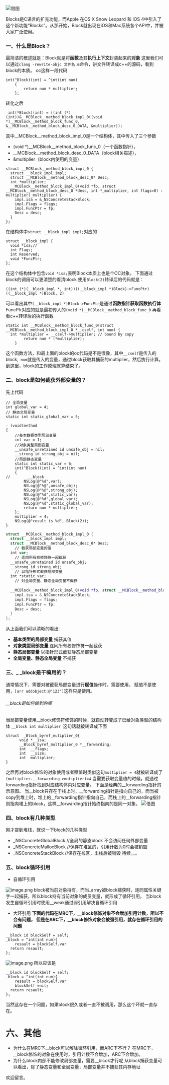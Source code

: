 ![借图](https://upload-images.jianshu.io/upload_images/1194012-3b6a5c9d5edb1aae.png?imageMogr2/auto-orient/strip%7CimageView2/2/w/900/format/webp)

Blocks是C语言的扩充功能，而Apple 在OS X Snow Leopard 和 iOS 4中引入了这个新功能“Blocks”。从那开始，Block就出现在iOS和Mac系统各个API中，并被大家广泛使用。
### 一、什么是Block？
 最简洁的概述就是：Block就是将**函数**及其**执行上下文**封装起来的**对象**
这里我们可以通过`clang -rewrite-objc 文件名.m`命令，讲文件转译成c++的源码，看到block的本质。
oc这样一段代码
```
int(^Block)(int) = ^int(int num)
    {
        return num * multiplier;
    };
```
转化之后
```
 int(*Block)(int) = ((int (*)(int))&__MCBlock__method_block_impl_0((void *)__MCBlock__method_block_func_0, &__MCBlock__method_block_desc_0_DATA, &multiplier));

```
其中__MCBlock__method_block_impl_0是一个结构体，其中传入了三个参数
- (void *)__MCBlock__method_block_func_0（一个函数指针），
- __MCBlock__method_block_desc_0_DATA（block相关描述），
 - &multiplier（block内使用的变量）
```
struct __MCBlock__method_block_impl_0 {
  struct __block_impl impl;
  struct __MCBlock__method_block_desc_0* Desc;
  int *multiplier;
  __MCBlock__method_block_impl_0(void *fp, struct __MCBlock__method_block_desc_0 *desc, int *_multiplier, int flags=0) : multiplier(_multiplier) {
    impl.isa = &_NSConcreteStackBlock;
    impl.Flags = flags;
    impl.FuncPtr = fp;
    Desc = desc;
  }
}; 
```
在结构体中`struct __block_impl impl;`对应的
```
struct __block_impl {
  void *isa;//
  int Flags;
  int Reserved;
  void *FuncPtr;
};
```
在这个结构体中包含`void *isa;`表明Block本质上也是个OC对象。
下面通过block的调用可以更清楚的看清block
使用`Block(2)`转译后的代码就是：
```
((int (*)(__block_impl *, int))((__block_impl *)Block)->FuncPtr)((__block_impl *)Block, 2)
```
可以看出其中`(__block_impl *)Block->FuncPtr`是通过**函数指针获取函数执行体** FuncPtr对应的就是最初传入的`(void *)__MCBlock__method_block_func_0`
再看看c++转译后的执行函数
```
static int __MCBlock__method_block_func_0(struct __MCBlock__method_block_impl_0 *__cself, int num) {
  int *multiplier = __cself->multiplier; // bound by copy
        return num * (*multiplier);
    }
```
这个函数方法，和最上面的block的oc代码是不是很像，其中`__cself`是传入的block,` num`就是传入的变量，通过block获取其捕获的multiplier，然后执行计算。到这里，block的工作原理就算结束了。
### 二、block是如何截获外部变量的？
先上代码
```objc
// 全局变量
int global_var = 4;
// 静态全局变量
static int static_global_var = 5;

- (void)method
{
    //基本数据类型局部变量
    int var = 1;
    //对象类型局部变量
    __unsafe_unretained id unsafe_obj = nil;
    __strong id strong_obj = nil;
    //局部静态变量
    static int static_var = 6;
    int(^Block)(int) = ^int(int num)
    {
//        __block
        NSLog(@"%d",var);
        NSLog(@"%@",unsafe_obj);
        NSLog(@"%@",strong_obj);
        NSLog(@"%d",static_var);
        NSLog(@"%d",global_var);
        NSLog(@"%d",static_global_var);
        return num * multiplier;
    };
    multiplier = 4;
    NSLog(@"result is %d", Block(2));
}
```
```swift
struct __MCBlock__method_block_impl_0 {
  struct __block_impl impl;
  struct __MCBlock__method_block_desc_0* Desc;
    // 截获局部变量的值
  int var;
    // 连同所有权修饰符一起截获
  __unsafe_unretained id unsafe_obj;
  __strong id strong_obj;
    // 以指针形式截获局部变量
  int *static_var;
    // 对全局变量、静态全局变量不截获
    
  __MCBlock__method_block_impl_0(void *fp, struct __MCBlock__method_block_desc_0 *desc, int _var, __unsafe_unretained id _unsafe_obj, __strong id _strong_obj, int *_static_var, int flags=0) : var(_var), unsafe_obj(_unsafe_obj), strong_obj(_strong_obj), static_var(_static_var) {
    impl.isa = &_NSConcreteStackBlock;
    impl.Flags = flags;
    impl.FuncPtr = fp;
    Desc = desc;
  }
};
```
从上面我们可以清晰的看出:
- **基本类型的局部变量**
捕获其值
- **对象类型局部变量**
连同所有权修饰符一起截获
- **静态局部变量**
 以指针形式截获静态局部变量
- **全局变量、静态全局变量**
不捕获
### 三、_ _block是干嘛用的？
通常情况下，需要对被截获局部变量进行**赋值**操作时，需要使用。
赋值不是使用，`[arr addobject:@"123"]`这样只是使用。
###### __block是如何做到的呢
当局部变量使用__block修饰符修饰的时候，就自动转变成了已给对象类型的结构体
`__block int multiplier `这句话就被转译成下面
```
struct  _Block_byref_mutiplier_0{
      void *__isa;
      __Block_byref_multiplier_0 *__forwarding;
      int  __flags;
      int  __size;
      int  multiplier;
}
```
之后再对block修饰的对象使用或者赋值时类似这句`multiplier = 4`就被转译成了
`(multiplier.__forwarding->mutiplier)=4`
当需要获取变量值的时候，就通过forwarding指针找到对应结构体内对应变量。
下面是经典的__forwarding指针的示意图。
当__block只存在于栈上时，__forwarding指针是指向自己的，而当被copy到堆上时，堆上的__forwarding指针指向自己，而栈上的__forwarding指针则指向堆上的block，这样__forwarding指针始终指向的是同一对象。
![借图](https://upload-images.jianshu.io/upload_images/1763170-32cc95576866dd91.jpg?imageMogr2/auto-orient/strip%7CimageView2/2/w/1000/format/webp)
### 四、block有几种类型
刚才提到堆栈，就说一下block的几种类型
- _NSConcreteGlobalBlock //全局的静态block 不会访问任何外部变量
- _NSConcreteMallocBlock //保存在堆区的，引用计数为0时会被销毁
- _NSConcreteStackBlock //保存在栈区，出栈后被销毁
待续。。。
### 五、block循环引用
- 自循环引用

![image.png](https://upload-images.jianshu.io/upload_images/6579721-515f13d153d0cffd.png?imageMogr2/auto-orient/strip%7CimageView2/2/w/1240)
block被当前对象持有，而当_array被block捕获时，连同属性关键字一起捕获，所以block持有当前对象的成员变量，就形成了循环引用。
当block发生自循环引用时使用__weak通过弱引用解决自循环引用
- 大环引用
**下面的代码在MRC下，__block修饰对象不会增加引用计数，所以不会有问题，
但是在ARC下，__block修饰对象会被强引用，就存在循环引用的问题**

```
__block id blockSelf = self;
_block = ^int(int num){
    resault = blockSelf.var
  return resault;
};

```
![image.png](https://upload-images.jianshu.io/upload_images/6579721-f944c68bc325a720.png?imageMogr2/auto-orient/strip%7CimageView2/2/w/1240)
所以应该是
```objc
__block id blockSelf = self;
_block = ^int(int num){
    resault = blockSelf.var
    blockSelf =nil;
  return resault;
};

```
当然这存在一个问题，如果block很久或者一直不被调用，那么这个环就一直存在。

# 六、其他
- 为什么在MRC下__block可以解除循环引用，而ARC下不行？
在MRC下，__block修饰的对象在使用时，引用计数不会增加，ARC下会增加。
- 为什么block内部不能修改局部变量，需要__blcok才行呢
从block捕获变量可以看出，除了静态变量和全局变量，局部变量并不捕获其内存地址

  
欢迎留言。